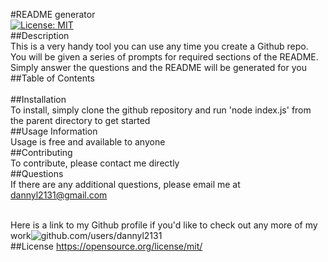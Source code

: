    #README generator
  <br /> [![License: MIT](https://img.shields.io/badge/License-MIT-yellow.svg)](https://opensource.org/licenses/MIT)
  <br /> ##Description
  <br /> This is a very handy tool you can use any time you create a Github repo. You will be given a series of prompts for required sections of the README. Simply answer the questions and the README will be generated for you
  <br /> ##Table of Contents
  <br /> 
  <br /> ##Installation
  <br /> To install, simply clone the github repository and run 'node index.js' from the parent directory to get started
  <br /> ##Usage Information
  <br /> Usage is free and available to anyone
  <br /> ##Contributing
  <br /> To contribute, please contact me directly
  <br /> ##Questions
  <br /> If there are any additional questions, please email me at dannyl2131@gmail.com

  <br /> Here is a link to my Github profile if you'd like to check out any more of my work![github.com/users/dannyl2131](github.com/users/dannyl2131)
  <br /> 
    ##License
    https://opensource.org/license/mit/      
 

